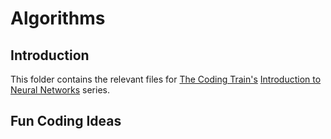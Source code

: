 # Algorithms

## Introduction

This folder contains the relevant files for [The Coding Train's][codingTrain] [Introduction to Neural Networks][introNN] series.

## Fun Coding Ideas
[codingTrain]: https://www.youtube.com/channel/UCvjgXvBlbQiydffZU7m1_aw
[introNN]: https://www.youtube.com/playlist?list=PLRqwX-V7Uu6Y7MdSCaIfsxc561QI0U0Tb


